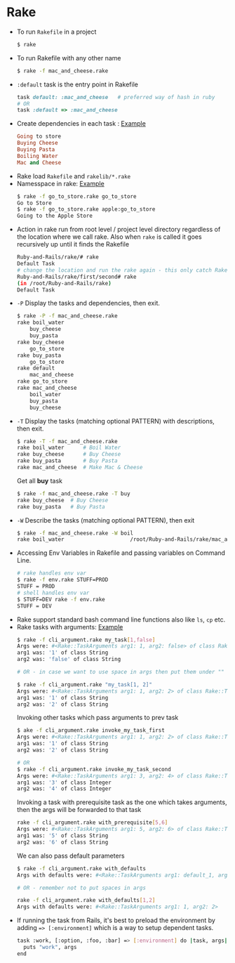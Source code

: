 # Rake

- To run `Rakefile` in a project
	```bash
	$ rake
	```
- To run Rakefile with any other name
	```bash
	$ rake -f mac_and_cheese.rake 
	```
- `:default` task is the entry point in Rakefile
	```rake
	task default: :mac_and_cheese	# preferred way of hash in ruby
	# OR
	task :default => :mac_and_cheese
	```
- Create dependencies in each task : [Example](mac_and_cheese.rake)
	```rake
	Going to store
	Buying Cheese
	Buying Pasta
	Boiling Water
	Mac and Cheese	
	```
- Rake load `Rakefile` and `rakelib/*.rake`
- Namesspace in rake: [Example](go_to_store.rake)
	```bash
	$ rake -f go_to_store.rake go_to_store
	Go to Store
	$ rake -f go_to_store.rake apple:go_to_store
	Going to the Apple Store
	```
- Action in rake run from root level / project level directory regardless of the location where we call rake. Also when `rake` is called it goes recursively up until it finds the Rakefile
	```bash
	Ruby-and-Rails/rake/# rake
	Default Task
	# change the location and run the rake again - this only catch Rakefile not other files named .rake
	Ruby-and-Rails/rake/first/second# rake
	(in /root/Ruby-and-Rails/rake)
	Default Task
	```
- `-P` Display the tasks and dependencies, then exit.
  ```bash
  $ rake -P -f mac_and_cheese.rake 
  rake boil_water
      buy_cheese
      buy_pasta
  rake buy_cheese
      go_to_store
  rake buy_pasta
      go_to_store
  rake default
      mac_and_cheese
  rake go_to_store
  rake mac_and_cheese
      boil_water
      buy_pasta
      buy_cheese
  ```
- `-T` Display the tasks (matching optional PATTERN) with descriptions, then exit.  
  ```bash
  $ rake -T -f mac_and_cheese.rake 
  rake boil_water      # Boil Water
  rake buy_cheese      # Buy Cheese
  rake buy_pasta       # Buy Pasta
  rake mac_and_cheese  # Make Mac & Cheese
   ```
  Get all **buy** task
  ```bash
  $ rake -f mac_and_cheese.rake -T buy
  rake buy_cheese  # Buy Cheese
  rake buy_pasta   # Buy Pasta
  ```
- `-W` Describe the tasks (matching optional PATTERN), then exit
  ```bash
  $ rake -f mac_and_cheese.rake -W boil
  rake boil_water                     /root/Ruby-and-Rails/rake/mac_and_cheese.rake:19:in `<top (required)>'
  ```
- Accessing Env Variables in Rakefile and passing variables on Command Line.
  ```bash
  # rake handles env var
  $ rake -f env.rake STUFF=PROD
  STUFF = PROD
  # shell handles env var
  $ STUFF=DEV rake -f env.rake 
  STUFF = DEV
  ```
- Rake support standard bash command line functions also like `ls`, `cp` etc.
- Rake tasks with arguments: [Example](cli_argument.rake)
  ```bash
  $ rake -f cli_argument.rake my_task[1,false]
  Args were: #<Rake::TaskArguments arg1: 1, arg2: false> of class Rake::TaskArguments
  arg1 was: '1' of class String
  arg2 was: 'false' of class String

  # OR - in case we want to use space in args then put them under ""

  $ rake -f cli_argument.rake "my_task[1, 2]"
  Args were: #<Rake::TaskArguments arg1: 1, arg2: 2> of class Rake::TaskArguments
  arg1 was: '1' of class String
  arg2 was: '2' of class String
  ```
  Invoking other tasks which pass arguments to prev task
  ```bash
  $ ake -f cli_argument.rake invoke_my_task_first
  Args were: #<Rake::TaskArguments arg1: 1, arg2: 2> of class Rake::TaskArguments
  arg1 was: '1' of class String
  arg2 was: '2' of class String
  
  # OR
  $ rake -f cli_argument.rake invoke_my_task_second
  Args were: #<Rake::TaskArguments arg1: 3, arg2: 4> of class Rake::TaskArguments
  arg1 was: '3' of class Integer
  arg2 was: '4' of class Integer
  ```
  Invoking a task with prerequisite task as the one which takes arguments, then the args will be forwarded to that task
  ```bash
  rake -f cli_argument.rake with_prerequisite[5,6]
  Args were: #<Rake::TaskArguments arg1: 5, arg2: 6> of class Rake::TaskArguments
  arg1 was: '5' of class String
  arg2 was: '6' of class String
  ```
  We can also pass default parameters
  ```bash
  $ rake -f cli_argument.rake with_defaults
  Args with defaults were: #<Rake::TaskArguments arg1: default_1, arg2: default_2>

  # OR - remember not to put spaces in args 

  rake -f cli_argument.rake with_defaults[1,2]
  Args with defaults were: #<Rake::TaskArguments arg1: 1, arg2: 2>
  ```
- If running the task from Rails, it's best to preload the environment by adding `=> [:environment]` which is a way to setup dependent tasks.
  ```bash
  task :work, [:option, :foo, :bar] => [:environment] do |task, args|
    puts "work", args
  end
  ```